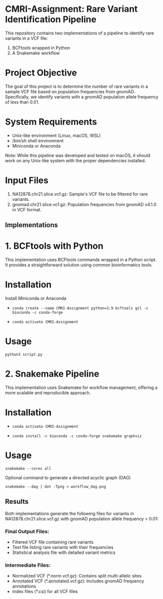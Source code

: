 # CMRI-Assignment: Rare Variant Identification Pipeline 

This repository contains two implementations of a pipeline to identify rare variants in a VCF file:
1. BCFtools wrapped in Python
2. A Snakemake workflow

# Project Objective
The goal of this project is to determine the number of rare variants in a sample VCF file based on population frequencies from gnomAD. Specifically, we identify variants with a gnomAD population allele frequency of less than 0.01.

# System Requirements
- Unix-like environment (Linux, macOS, WSL)
- /bin/sh shell environment
- Miniconda or Anaconda
  
Note: While this pipeline was developed and tested on macOS, it should work on any Unix-like system with the proper dependencies installed.

# Input Files
1. NA12878.chr21.slice.vcf.gz: Sample's VCF file to be filtered for rare variants.
2. gnomad.chr21.slice.vcf.gz:  Population frequencies from gnomAD v4.1.0 in VCF format.

## Implementations

# 1. BCFtools with Python
This implementation uses BCFtools commands wrapped in a Python script. It provides a straightforward solution using common bioinformatics tools.

# Installation

Install Miniconda or Anaconda

- `conda create --name CMRI-Assignment python=3.9 bcftools gsl -c bioconda -c conda-forge`

- `conda activate CMRI-Assignment`

# Usage

`python3 script.py`

# 2. Snakemake Pipeline
This implementation uses Snakemake for workflow management, offering a more scalable and reproducible approach.

# Installation

- `conda activate CMRI-Assignment`

- `conda install -c bioconda -c conda-forge snakemake graphviz`

# Usage

`snakemake --cores all`

Optional command to generate a directed acyclic graph (DAG)

`snakemake --dag | dot -Tpng > workflow_dag.png`


## Results

Both implementations generate the following files for variants in NA12878.chr21.slice.vcf.gz with gnomAD population allele frequency < 0.01:

### Final Output Files:
- Filtered VCF file containing rare variants
- Text file listing rare variants with their frequencies
- Statistical analysis file with detailed variant metrics

### Intermediate Files:
- Normalized VCF (*.norm.vcf.gz): Contains split multi-allelic sites
- Annotated VCF (*.annotated.vcf.gz): Includes gnomAD frequency annotations
- Index files (*.csi) for all VCF files


